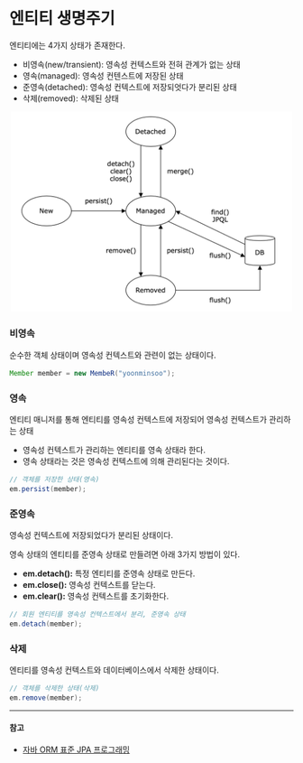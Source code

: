 # 엔티티 생명주기

엔티티에는 4가지 상태가 존재한다.

- 비영속(new/transient): 영속성 컨텍스트와 전혀 관계가 없는 상태
- 영속(managed): 영속성 컨텐스트에 저장된 상태
- 준영속(detached): 영속성 컨텍스트에 저장되엇다가 분리된 상태
- 삭제(removed): 삭제된 상태

<p align="center">
  <img src="./image/jpa-entity-lifecycle.png" width="500">
</p>

### 비영속

순수한 객체 상태이며 영속성 컨텍스트와 관련이 없는 상태이다.

```java
Member member = new MembeR("yoonminsoo");
```

### 영속

엔티티 매니저를 통해 엔티티를 영속성 컨텍스트에 저장되어 영속성 컨텍스트가 관리하는 상태

- 영속성 컨텍스트가 관리하는 엔티티를 영속 상태라 한다.
- 영속 상태라는 것은 영속성 컨텍스트에 의해 관리된다는 것이다.

```java
// 객체를 저장한 상태(영속)
em.persist(member);
```

### 준영속

영속성 컨텍스트에 저장되었다가 분리된 상태이다.

영속 상태의 엔티티를 준영속 상태로 만들려면 아래 3가지 방법이 있다.

- **em.detach():** 특정 엔티티를 준영속 상태로 만든다.
- **em.close():** 영속성 컨텍스트를 닫는다.
- **em.clear():** 영속성 컨텍스트를 초기화한다.

```java
// 회원 엔티티를 영속성 컨텍스트에서 분리, 준영속 상태
em.detach(member);
```

### 삭제

엔티티를 영속성 컨텍스트와 데이터베이스에서 삭제한 상태이다.

```java
// 객체를 삭제한 상태(삭제)
em.remove(member);
```

---

#### 참고

- [자바 ORM 표준 JPA 프로그래밍](http://www.yes24.com/Product/goods/19040233)